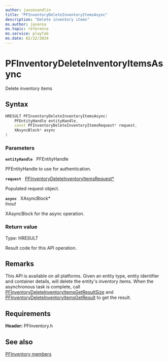```yaml
---
author: jasonsandlin
title: "PFInventoryDeleteInventoryItemsAsync"
description: "Delete inventory items"
ms.author: jasonsa
ms.topic: reference
ms.service: playfab
ms.date: 02/22/2024
---
```


# PFInventoryDeleteInventoryItemsAsync  

Delete inventory items  

## Syntax  
  
```cpp
HRESULT PFInventoryDeleteInventoryItemsAsync(  
    PFEntityHandle entityHandle,  
    const PFInventoryDeleteInventoryItemsRequest* request,  
    XAsyncBlock* async  
)  
```  
  
### Parameters  
  
**`entityHandle`** &nbsp; PFEntityHandle  
  
PFEntityHandle to use for authentication.  
  
**`request`** &nbsp; [PFInventoryDeleteInventoryItemsRequest*](../../pfinventorytypes/structs/pfinventorydeleteinventoryitemsrequest.md)  
  
Populated request object.  
  
**`async`** &nbsp; XAsyncBlock*  
*_Inout_*  
  
XAsyncBlock for the async operation.  
  
  
### Return value
Type: HRESULT
  
Result code for this API operation.
  
## Remarks  
  
This API is available on all platforms. Given an entity type, entity identifier and container details, will delete the entity's inventory items. When the asynchronous task is complete, call [PFInventoryDeleteInventoryItemsGetResultSize](pfinventorydeleteinventoryitemsgetresultsize.md) and [PFInventoryDeleteInventoryItemsGetResult](pfinventorydeleteinventoryitemsgetresult.md) to get the result.
  
## Requirements  
  
**Header:** PFInventory.h
  
## See also  
[PFInventory members](../pfinventory_members.md)  

  
  
